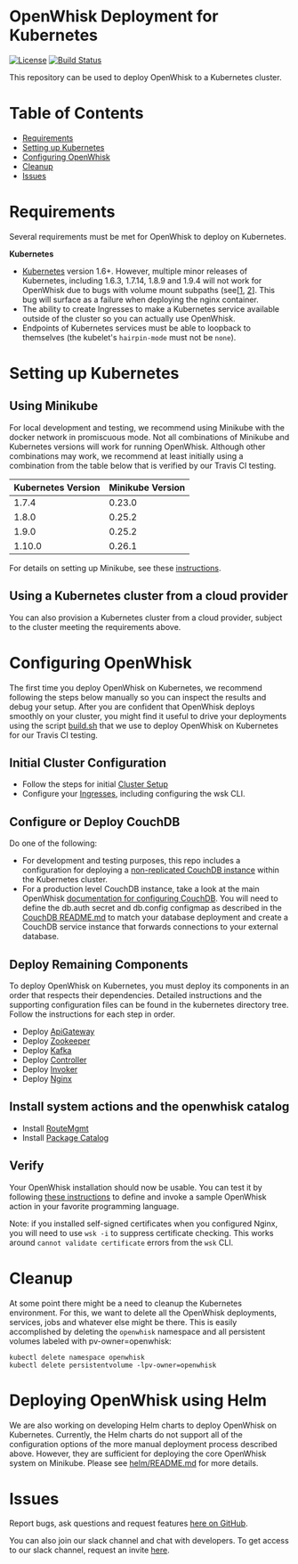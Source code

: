 # OpenWhisk Deployment for Kubernetes

[![License](https://img.shields.io/badge/license-Apache--2.0-blue.svg)](http://www.apache.org/licenses/LICENSE-2.0)
[![Build Status](https://travis-ci.org/apache/incubator-openwhisk-deploy-kube.svg?branch=master)](https://travis-ci.org/apache/incubator-openwhisk-deploy-kube)

This repository can be used to deploy OpenWhisk to a Kubernetes cluster.

# Table of Contents

* [Requirements](#requirements)
* [Setting up Kubernetes](#setting-up-kubernetes)
* [Configuring OpenWhisk](#configuring-openwhisk)
* [Cleanup](#cleanup)
* [Issues](#issues)

# Requirements
Several requirements must be met for OpenWhisk to deploy on Kubernetes.

**Kubernetes**
* [Kubernetes](https://github.com/kubernetes/kubernetes) version 1.6+. However, multiple minor releases of Kubernetes, including 1.6.3, 1.7.14, 1.8.9 and 1.9.4 will not work for OpenWhisk due to bugs with volume mount subpaths (see[[1](https://github.com/kubernetes/kubernetes/blob/master/CHANGELOG-1.6.md#known-issues-for-v163), [2](https://github.com/kubernetes/kubernetes/issues/61076)]. This bug will surface as a failure when deploying the nginx container.
* The ability to create Ingresses to make a Kubernetes service available outside of the cluster so you can actually use OpenWhisk.
* Endpoints of Kubernetes services must be able to loopback to themselves (the kubelet's `hairpin-mode` must not be `none`).

# Setting up Kubernetes

## Using Minikube

For local development and testing, we recommend using Minikube with
the docker network in promiscuous mode.  Not all combinations of
Minikube and Kubernetes versions will work for running OpenWhisk.
Although other combinations may work, we recommend at least initially
using a combination from the table below that is verified by our
Travis CI testing.

| Kubernetes Version | Minikube Version |
--- | --- |
1.7.4 | 0.23.0 |
1.8.0 | 0.25.2 |
1.9.0 | 0.25.2 |
1.10.0 | 0.26.1 |

For details on setting up Minikube, see these [instructions](/docs/setting_up_minikube/README.md).

## Using a Kubernetes cluster from a cloud provider

You can also provision a Kubernetes cluster from a cloud provider, subject to the cluster meeting the requirements above.

# Configuring OpenWhisk

The first time you deploy OpenWhisk on Kubernetes, we recommend
following the steps below manually so you can inspect the results and
debug your setup.  After you are confident that OpenWhisk deploys
smoothly on your cluster, you might find it useful to drive your
deployments using the script [build.sh](tools/travis/build.sh) that we
use to deploy OpenWhisk on Kubernetes for our Travis CI testing.

## Initial Cluster Configuration

* Follow the steps for initial [Cluster Setup](kubernetes/cluster-setup)
* Configure your [Ingresses](kubernetes/ingress), including configuring the wsk CLI.

## Configure or Deploy CouchDB

Do one of the following:
* For development and testing purposes, this repo includes a configuration
  for deploying a [non-replicated CouchDB instance](kubernetes/couchdb)
  within the Kubernetes cluster.
* For a production level CouchDB instance, take a look at the main
  OpenWhisk [documentation for configuring CouchDB](https://github.com/apache/incubator-openwhisk/blob/master/tools/db/README.md).
  You will need to define the db.auth secret and db.config configmap as described in the [CouchDB README.md](kubernetes/couchdb/README.md)
  to match your database deployment and create a CouchDB service instance
  that forwards connections to your external database.

## Deploy Remaining Components

To deploy OpenWhisk on Kubernetes, you must deploy its components in
an order that respects their dependencies.  Detailed instructions and
the supporting configuration files can be found in the kubernetes
directory tree. Follow the instructions for each step in order.

* Deploy [ApiGateway](kubernetes/apigateway)
* Deploy [Zookeeper](kubernetes/zookeeper)
* Deploy [Kafka](kubernetes/kafka)
* Deploy [Controller](kubernetes/controller)
* Deploy [Invoker](kubernetes/invoker)
* Deploy [Nginx](kubernetes/nginx)

## Install system actions and the openwhisk catalog

* Install [RouteMgmt](kubernetes/routemgmt)
* Install [Package Catalog](kubernetes/openwhisk-catalog)

## Verify

Your OpenWhisk installation should now be usable.  You can test it by following
[these instructions](https://github.com/apache/incubator-openwhisk/blob/master/docs/actions.md)
to define and invoke a sample OpenWhisk action in your favorite programming language.

Note: if you installed self-signed certificates when you configured Nginx, you will need to use `wsk -i` to suppress certificate checking.  This works around `cannot validate certificate` errors from the `wsk` CLI.

# Cleanup

At some point there might be a need to cleanup the Kubernetes environment.
For this, we want to delete all the OpenWhisk deployments, services, jobs
and whatever else might be there. This is easily accomplished by
deleting the `openwhisk` namespace and all persistent volumes labeled with
pv-owner=openwhisk:

```
kubectl delete namespace openwhisk
kubectl delete persistentvolume -lpv-owner=openwhisk
```

# Deploying OpenWhisk using Helm

We are also working on developing Helm charts to deploy OpenWhisk on
Kubernetes. Currently, the Helm charts do not support all of the
configuration options of the more manual deployment process described
above. However, they are sufficient for deploying the core OpenWhisk
system on Minikube. Please see [helm/README.md](helm/README.md) for more details.

# Issues

Report bugs, ask questions and request features [here on GitHub](../../issues).

You can also join our slack channel and chat with developers. To get access to our slack channel, request an invite [here](http://slack.openwhisk.org).
